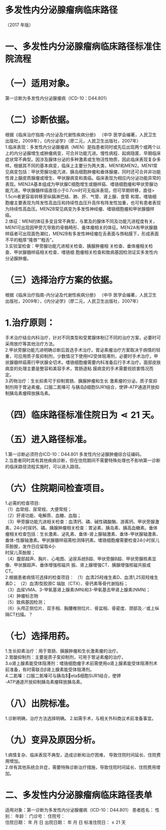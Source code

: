 # 多发性内分泌腺瘤病临床路径  
（2017 年版）  
# 一、多发性内分泌腺瘤病临床路径标准住院流程  
# （一）适用对象。  
第一诊断为多发性内分泌腺瘤病（ICD-10：D44.801）  
# （二）诊断依据。  
根据《临床治疗指南-内分泌及代谢性疾病分册》 （中华 医学会编著，人民卫生出版社，2009年），《内分泌学》（廖二元，人民卫生出版社，2007年）  
1.临床表现：多发性内分泌腺瘤病（MEN）是指患者同时或先后出现两个或两个以上的内分泌腺增生或肿瘤病变，可合并功能亢进。慢性病程、起病隐匿、早期临床症状常不典型。因涉及腺体分泌的多种激素或生物活性物质，因此临床表现复杂多样。根据其不同的基本病变，临床上主要分为两大类，MEN1和MEN2。MEN1常见病变包括：甲状旁腺功能亢进、胰岛细胞肿瘤和垂体腺瘤，同时还可合并非功能性肾上腺皮质腺瘤或增生、甲状腺病变和类癌。临床表现为相应内分泌功能异常的表现。MEN2A基本组成为甲状腺C细胞增生或髓样癌、嗜铬细胞瘤和甲状旁腺功能亢进。甲状腺髓样癌直径小于0.7cm时可无临床表现，但可早期转移，直径$>\!1$.5cm者更容易转移至纵膈淋巴结、肺、肝、气管、肾上腺、食管 和胃。嗜铬细胞瘤主要表现为阵发性高血压和持续性血压升高伴有阵发性加重，也可有患者表现为持续性高血压。MEN2B常见病变为多发性神经瘤、嗜铬细胞瘤和甲状腺髓样癌。  
2.体征：MEN的体征多变且常不典型，与累及的腺体不同及功能亢进程度有关，MEN1可出现因甲旁亢导致的骨骼畸形、垂体瘤相关的体征。MEN2A有甲状腺髓样癌者可出现面色潮红，MEN2B有多发性神经瘤在舌表面与唇粘膜下，形成表面不平的粗厚“隆唇”“粗舌”。  
3.实验室检查：甲旁腺功能亢进相关检查、胰腺肿瘤相 关检查、垂体瘤相关检查、甲状腺髓样癌相关检查、嗜铬细 胞瘤相关检查和致病基因检测证实多发性内分泌腺肿瘤。  
# （三）选择治疗方案的依据。  
根据《临床治疗指南-内分泌及代谢性疾病分册》 （中华 医学会编著，人民卫生出版社，2009年），《内分泌学》（廖二元，人民卫生出版社，2007年）  
# 1.治疗原则：  
手术治疗结合内科治疗，针对不同类型和受累腺体制订不同的治疗方案，必要时可采用放疗等其他治疗方法。  
2.甲状旁腺功能亢进明确诊断后首选手术治疗。胃泌素瘤治疗方案取决于病情的轻重，可应用质子泵抑制剂，少数情况下使用H2受体阻滞剂，必要时手术治疗。甲状腺髓样癌需行甲状腺全切术。嗜铬细胞瘤需要内科准备后行手术治疗。面部皮肤病变的处理主要是整容和美容手术，胃肠道粘 膜病变的手术需要视损害情况而定。  
3.药物治疗：生长抑素可于抑制胃肠、胰腺肿瘤和生长 激素瘤的分泌。质子泵抑制剂用于胃泌素瘤。口服二氮嗪可 与胰岛β细胞SUR1结合，使钾-ATP通道开放抑制胰岛素瘤释放胰岛素。  
# （四）临床路径标准住院日为$\lessdot21$ 天。  
# （五）进入路径标准。  
1.第一诊断必须符合ICD-10：D44.801 多发性内分泌腺肿瘤综合征编码。  
2.当患者同时具有其他疾病诊断，但在住院期间不需要特殊处理也不影响第一诊断的临床路径流程实施时，可以进入路径。  
# （六）住院期间检查项目。  
1.必需的检查项目:  
（1）血常规、尿常规、大便常规；  
（2）肝肾功能、电解质、血糖、血脂；  
（3）甲旁腺功能亢进相关检查：血清钙、磷、碱性磷酸酶、游离钙、甲状旁腺激素，24小时尿钙、磷。胰腺肿瘤相关检查：胃泌素、胰岛素、胰高血糖素。垂体瘤相关检查包括：生长激素、泌乳素、垂体-肾上腺轴激素、垂体-甲状腺轴激素、垂体-性腺轴激素。甲状腺髓样癌需检测降钙素。嗜铬细胞瘤需要检查24小时尿儿茶酚胺，发作日应留取4小  
时尿儿茶酚胺；  
（4）腹部超声、胸片、心电图、泌尿系统B超、甲状旁腺B超、甲状旁腺核素显像、甲状腺超声、垂体增强核磁共 振、肾上腺增强CT、胰腺增强核磁共振或CT。  
2.根据患者病情可选择的检查项目： （1）血清25羟维生素D、血清1,25双羟维生素D； （2）血清I型胶原C 端肽（CTX）、骨钙素等骨代谢指标；  
（3）血尿VMA、3-甲氧基肾上腺素(MN)和3-甲氧基去甲肾上腺素(NMN)；  
（4）肿瘤标志物  
（5）致病基因检测；  
（6）头颅正侧位片、双手相、胸腰椎侧位片、骨盆相、骨密度、颈部及／或上纵隔CT扫描。？  
# （七）选择用药。  
1.生长抑素治疗：用于胃肠、胰腺肿瘤和生长激素瘤的治疗。  
2.胃酸抑制剂：主要是质子泵抑制剂，可用于胃泌素瘤的治疗。  
3.α肾上腺素能受体阻滞剂：嗜铬细胞瘤手术前需使用α肾上腺素能受体阻滞剂术前准备，有时需联合β肾上腺素能受体阻滞剂。  
4.二氮嗪：口服二氮嗪可与胰岛$eta$细胞SUR1结合，使钾  
-ATP通道开放抑制胰岛素瘤释放胰岛素。  
# （八）出院标准。  
1.诊断明确，治疗方法选择明确。 2.如需手术，与相关外科商议术前准备事宜。  
# （九）变异及原因分析。  
1.病情复杂、临床表现不典型，造成诊断和治疗困难， 导致住院时间延长、住院费用增加。  
2.伴有其他系统合并症，需要特殊诊断治疗措施，导致住院时间延长、住院费用增加。  
# 二、多发性内分泌腺瘤病临床路径表单  
适用对象：第一诊断为多发性内分泌腺瘤病（ICD-10：D44.801） 患者姓名：         性别：    年龄：    门诊号：        住院号：  
住院日期：   年  月  日     出院日期：   年  月  日  标准住院日：${\leqslant}21$ 天  
